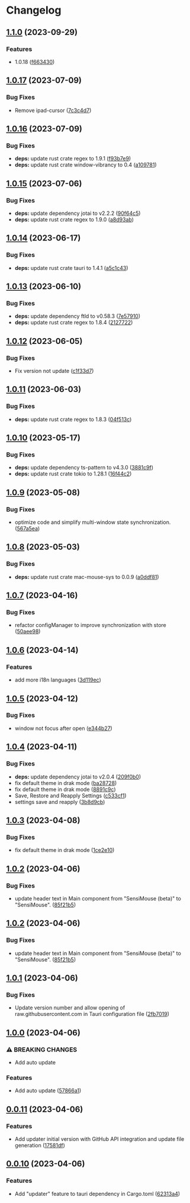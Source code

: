 # Changelog

## [1.1.0](https://github.com/Rel1cx/sensi-mouse/compare/v1.0.17...v1.1.0) (2023-09-29)


### Features

* 1.0.18 ([f663430](https://github.com/Rel1cx/sensi-mouse/commit/f66343025fcb9a2a2c87e8925d438d36ed40e32c))

## [1.0.17](https://github.com/Rel1cx/sensi-mouse/compare/v1.0.16...v1.0.17) (2023-07-09)

### Bug Fixes

-   Remove ipad-cursor ([7c3c4d7](https://github.com/Rel1cx/sensi-mouse/commit/7c3c4d7495b3d02b8d6c97d30005fd3db4c59fd4))

## [1.0.16](https://github.com/Rel1cx/sensi-mouse/compare/v1.0.15...v1.0.16) (2023-07-09)

### Bug Fixes

-   **deps:** update rust crate regex to 1.9.1 ([f93b7e9](https://github.com/Rel1cx/sensi-mouse/commit/f93b7e9cd67da5087cdc4200b1ef26a694fbc717))
-   **deps:** update rust crate window-vibrancy to 0.4 ([a109781](https://github.com/Rel1cx/sensi-mouse/commit/a109781fdb129ce05a66c95c7b65f13c9ddaf30c))

## [1.0.15](https://github.com/Rel1cx/sensi-mouse/compare/v1.0.14...v1.0.15) (2023-07-06)

### Bug Fixes

-   **deps:** update dependency jotai to v2.2.2 ([90f64c5](https://github.com/Rel1cx/sensi-mouse/commit/90f64c57278bdac29e0b59f5ee464eba20a7b306))
-   **deps:** update rust crate regex to 1.9.0 ([a8d93ab](https://github.com/Rel1cx/sensi-mouse/commit/a8d93aba68f20bc80556d9dc134c55ef0d942482))

## [1.0.14](https://github.com/Rel1cx/sensi-mouse/compare/v1.0.13...v1.0.14) (2023-06-17)

### Bug Fixes

-   **deps:** update rust crate tauri to 1.4.1 ([a5c1c43](https://github.com/Rel1cx/sensi-mouse/commit/a5c1c43b89d3286c5a032181876bb0e05b6c94e4))

## [1.0.13](https://github.com/Rel1cx/sensi-mouse/compare/v1.0.12...v1.0.13) (2023-06-10)

### Bug Fixes

-   **deps:** update dependency ftld to v0.58.3 ([7e57910](https://github.com/Rel1cx/sensi-mouse/commit/7e57910e2d9a57f246b09699715cd9ee2f444e63))
-   **deps:** update rust crate regex to 1.8.4 ([2127722](https://github.com/Rel1cx/sensi-mouse/commit/2127722d3f26d0da984036ce92c73e966a200db1))

## [1.0.12](https://github.com/Rel1cx/sensi-mouse/compare/v1.0.11...v1.0.12) (2023-06-05)

### Bug Fixes

-   Fix version not update ([c1f33d7](https://github.com/Rel1cx/sensi-mouse/commit/c1f33d7d65527df2671e174d0d965a868e8b198c))

## [1.0.11](https://github.com/Rel1cx/sensi-mouse/compare/v1.0.10...v1.0.11) (2023-06-03)

### Bug Fixes

-   **deps:** update rust crate regex to 1.8.3 ([04f513c](https://github.com/Rel1cx/sensi-mouse/commit/04f513c93f0af3dd9ec79eb151de8a2c0afdd0ba))

## [1.0.10](https://github.com/Rel1cx/sensi-mouse/compare/v1.0.9...v1.0.10) (2023-05-17)

### Bug Fixes

-   **deps:** update dependency ts-pattern to v4.3.0 ([3881c9f](https://github.com/Rel1cx/sensi-mouse/commit/3881c9f0bedad53823b7d834bd7ff1b9973841cf))
-   **deps:** update rust crate tokio to 1.28.1 ([16f44c2](https://github.com/Rel1cx/sensi-mouse/commit/16f44c241725d17b832ba74afd8d32d2c1db163f))

## [1.0.9](https://github.com/Rel1cx/sensi-mouse/compare/v1.0.8...v1.0.9) (2023-05-08)

### Bug Fixes

-   optimize code and simplify multi-window state synchronization. ([567a5ea](https://github.com/Rel1cx/sensi-mouse/commit/567a5ea1cfe0cbcb6af453b1ad4791a877867a7e))

## [1.0.8](https://github.com/Rel1cx/sensi-mouse/compare/v1.0.7...v1.0.8) (2023-05-03)

### Bug Fixes

-   **deps:** update rust crate mac-mouse-sys to 0.0.9 ([a0ddf81](https://github.com/Rel1cx/sensi-mouse/commit/a0ddf81f1525f02d0ffe0023885e2a4a2f8be1a1))

## [1.0.7](https://github.com/Rel1cx/sensi-mouse/compare/v1.0.6...v1.0.7) (2023-04-16)

### Bug Fixes

-   refactor configManager to improve synchronization with store ([50aee98](https://github.com/Rel1cx/sensi-mouse/commit/50aee98cfd056aaa264fb9b810d6bc13f57dcf9d))

## [1.0.6](https://github.com/Rel1cx/sensi-mouse/compare/v1.0.5...v1.0.6) (2023-04-14)

### Features

-   add more i18n languages ([3d119ec](https://github.com/Rel1cx/sensi-mouse/commit/3d119ecafbf495b046a8bd5315185bf13ff75019))

## [1.0.5](https://github.com/Rel1cx/sensi-mouse/compare/v1.0.4...v1.0.5) (2023-04-12)

### Bug Fixes

-   window not focus after open ([e344b27](https://github.com/Rel1cx/sensi-mouse/commit/e344b2792c4bd497a2bcc55a84b5745090b71a50))

## [1.0.4](https://github.com/Rel1cx/sensi-mouse/compare/v1.0.3...v1.0.4) (2023-04-11)

### Bug Fixes

-   **deps:** update dependency jotai to v2.0.4 ([209f0b0](https://github.com/Rel1cx/sensi-mouse/commit/209f0b0eee6efe72c49e0556c894ccc60f861d7c))
-   fix default theme in drak mode ([ba28728](https://github.com/Rel1cx/sensi-mouse/commit/ba287282fb0dbf8c21202a5dd12999caaf4ab163))
-   fix default theme in drak mode ([8891c9c](https://github.com/Rel1cx/sensi-mouse/commit/8891c9cf552f1c88cfc6f1994e18162997d77a5f))
-   Save, Restore and Reapply Settings ([c533cf1](https://github.com/Rel1cx/sensi-mouse/commit/c533cf1d2382350fc8dbd452dad049ae43b7a314))
-   settings save and reapply ([3b8d9cb](https://github.com/Rel1cx/sensi-mouse/commit/3b8d9cb4d3ae32d729ec3bcd543174f847ce0fcc))

## [1.0.3](https://github.com/Rel1cx/sensi-mouse/compare/v1.0.2...v1.0.3) (2023-04-08)

### Bug Fixes

-   fix default theme in drak mode ([1ce2e10](https://github.com/Rel1cx/sensi-mouse/commit/1ce2e10b9cc5bfa36affe9ef03e410c00c902c22))

## [1.0.2](https://github.com/Rel1cx/sensi-mouse/compare/v1.0.1...v1.0.2) (2023-04-06)

### Bug Fixes

-   update header text in Main component from "SensiMouse (beta)" to "SensiMouse". ([85f21b5](https://github.com/Rel1cx/sensi-mouse/commit/85f21b58af1b9ae8d69724fab5f12502d19e00d1))

## [1.0.2](https://github.com/Rel1cx/sensi-mouse/compare/v1.0.1...v1.0.2) (2023-04-06)

### Bug Fixes

-   update header text in Main component from "SensiMouse (beta)" to "SensiMouse". ([85f21b5](https://github.com/Rel1cx/sensi-mouse/commit/85f21b58af1b9ae8d69724fab5f12502d19e00d1))

## [1.0.1](https://github.com/Rel1cx/sensi-mouse/compare/v1.0.0...v1.0.1) (2023-04-06)

### Bug Fixes

-   Update version number and allow opening of raw.githubusercontent.com in Tauri configuration file ([2fb7019](https://github.com/Rel1cx/sensi-mouse/commit/2fb70196bcc3bb79efce12a7a362078aea9209d7))

## [1.0.0](https://github.com/Rel1cx/sensi-mouse/compare/v0.0.11...v1.0.0) (2023-04-06)

### ⚠ BREAKING CHANGES

-   Add auto update

### Features

-   Add auto update ([57866a1](https://github.com/Rel1cx/sensi-mouse/commit/57866a10c41554f4991429da62ce336f25e6f28a))

## [0.0.11](https://github.com/Rel1cx/sensi-mouse/compare/v0.0.10...v0.0.11) (2023-04-06)

### Features

-   Add updater initial version with GitHub API integration and update file generation ([17581df](https://github.com/Rel1cx/sensi-mouse/commit/17581df45a28879d1a246d28c7c9d41d37b1eac9))

## [0.0.10](https://github.com/Rel1cx/sensi-mouse/compare/v0.0.9...v0.0.10) (2023-04-06)

### Features

-   Add "updater" feature to tauri dependency in Cargo.toml ([62313a4](https://github.com/Rel1cx/sensi-mouse/commit/62313a4bd180653411e36ffe45c3dd816a7417e3))
